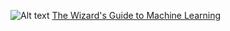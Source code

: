 ![Alt text](https://media.giphy.com/media/OUwzqE4ZOk5Bm/giphy.gif)
[ The Wizard's Guide to Machine Learning](https://github.com/your-username/your-repo/blob/main/my-notebook.ipynb)
